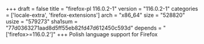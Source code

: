 +++
draft = false
title = "firefox-pl 116.0.2-1"
version = "116.0.2-1"
categories = ['locale-extra', 'firefox-extensions']
arch = "x86_64"
size = "528820"
usize = "579273"
sha1sum = "77d0363271aad8d5ff55eb82fd47d612450c593d"
depends = "['firefox>=116.0.2']"
+++
Polish language support for Firefox